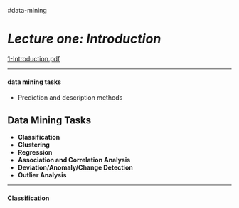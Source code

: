 #data-mining
# *Lecture one: Introduction*
 [1-Introduction.pdf](/public/6c8f5b94f9537f644b5a90aa506e865d1e567be65e8839f6a736e2a532ff7288.pdf)
***    

#### data mining tasks
 - Prediction and description methods
 
 ## Data Mining Tasks

- **Classification** 
- **Clustering** 
- **Regression** 
- **Association and Correlation Analysis** 
- **Deviation/Anomaly/Change Detection**  
- **Outlier Analysis**
***

#### Classification
	
